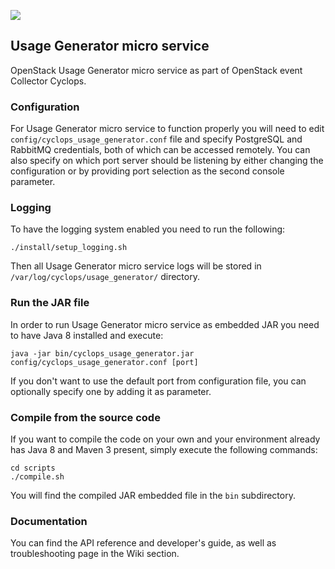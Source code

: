 <a href="http://icclab.github.io/cyclops" target="_blank"><img align="middle" src="http://icclab.github.io/cyclops/assets/images/logo_big.png"></img></a>

## Usage Generator micro service 
OpenStack Usage Generator micro service as part of OpenStack event Collector Cyclops.

### Configuration
For Usage Generator micro service to function properly you will need to edit <code>config/cyclops_usage_generator.conf</code> file and specify PostgreSQL and RabbitMQ credentials, both of which can be accessed remotely. You can also specify on which port server should be listening by either changing the configuration or by providing port selection as the second console parameter.

### Logging
To have the logging system enabled you need to run the following:

    ./install/setup_logging.sh
  
Then all Usage Generator micro service logs will be stored in <code>/var/log/cyclops/usage_generator/</code> directory.

### Run the JAR file
In order to run Usage Generator micro service as embedded JAR you need to have Java 8 installed and execute:

    java -jar bin/cyclops_usage_generator.jar config/cyclops_usage_generator.conf [port]
  
If you don't want to use the default port from configuration file, you can optionally specify one by adding it as parameter.

### Compile from the source code
If you want to compile the code on your own and your environment already has Java 8 and Maven 3 present, simply execute the following commands:

    cd scripts
    ./compile.sh
  
You will find the compiled JAR embedded file in the <code>bin</code> subdirectory.
  
### Documentation
You can find the API reference and developer's guide, as well as troubleshooting page in the Wiki section.